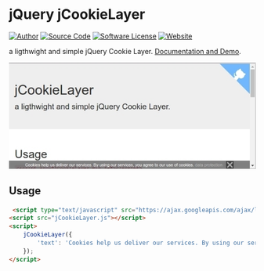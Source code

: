 jQuery jCookieLayer
======

[![Author](https://img.shields.io/badge/author-falkm-blue.svg?style=flat-square)](https://falk-m.de)
[![Source Code](http://img.shields.io/badge/source-falkmueller/jCookieLayer-blue.svg?style=flat-square)](https://github.com/falkmueller/jQuery.scrollBar)
[![Software License](https://img.shields.io/badge/license-MIT-brightgreen.svg?style=flat-square)](LICENSE)
[![Website](https://img.shields.io/website-falk-falk/http/falk-m.de.svg)](https://falk-m.de)

a ligthwight and simple jQuery Cookie Layer.
[Documentation and Demo](http://code.falk-m.de/jCookieLayer/).

![Screnshot](screenshot.jpg)

## Usage

```html
 <script type="text/javascript" src="https://ajax.googleapis.com/ajax/libs/jquery/3.2.1/jquery.min.js"></script>
<script src="jCookieLayer.js"></script>
<script>
    jCookieLayer({
        'text': 'Cookies help us deliver our services. By using our services, you agree to our use of cookies.'
    });
</script>
```